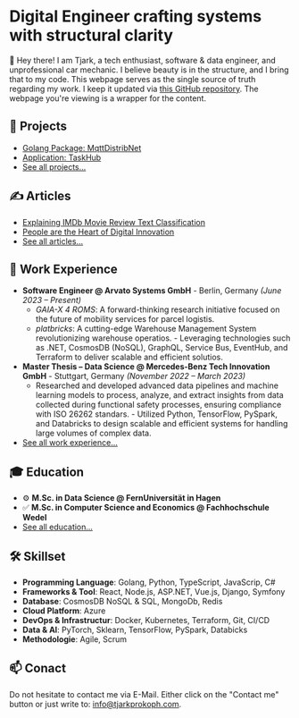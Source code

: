 # Digital Engineer crafting systems with structural clarity

👋 Hey there! I am Tjark, a tech enthusiast, software & data engineer, and unprofessional car mechanic. I believe beauty is in the structure, and I bring that to my code. This webpage serves as the single source of truth regarding my work. I keep it updated via [this GitHub repository](https://github.com/tjarkpr/markdown-portfolio). The webpage you're viewing is a wrapper for the content.

## 🚀 Projects

- [Golang Package: MqttDistribNet](https://www.tjarkprokoph.com/?doc=projects%2Fmqttdistribnet)
- [Application: TaskHub](https://www.tjarkprokoph.com/?doc=projects%2Ftaskhub)
- [See all projects...](https://www.tjarkprokoph.com/?doc=projects%2Findex)

## ✍️ Articles

- [Explaining IMDb Movie Review Text Classification](https://www.tjarkprokoph.com/?doc=articles%2Fexplaining_imdb_movie_review_text_classification)
- [People are the Heart of Digital Innovation](https://www.tjarkprokoph.com/?doc=articles%2Fpeople_are_the_heart_of_digital_innovation)
- [See all articles...](https://www.tjarkprokoph.com/?doc=articles%2Findex)

## 💼 Work Experience

- **Software Engineer @ Arvato Systems GmbH** - Berlin, Germany *(June 2023 – Present)*
    - *GAIA-X 4 ROMS*: A forward-thinking research initiative focused on the future of mobility services for parcel logistis.
    - *platbricks*: A cutting-edge Warehouse Management System revolutionizing warehouse operatios. - Leveraging technologies such as .NET, CosmosDB (NoSQL), GraphQL, Service Bus, EventHub, and Terraform to deliver scalable and efficient solutios.
- **Master Thesis – Data Science @ Mercedes-Benz Tech Innovation GmbH** - Stuttgart, Germany *(November 2022 – March 2023)*
    - Researched and developed advanced data pipelines and machine learning models to process, analyze, and extract insights from data collected during functional safety processes, ensuring compliance with ISO 26262 standars. - Utilized Python, TensorFlow, PySpark, and Databricks to design scalable and efficient systems for handling large volumes of complex data.
- [See all work experience...](https://www.tjarkprokoph.com/?doc=experience%2Findex)

## 🎓 Education

- ⚙️ **M.Sc. in Data Science @ FernUniversität in Hagen**
- ✅ **M.Sc. in Computer Science and Economics @ Fachhochschule Wedel**
- [See all education...](https://www.tjarkprokoph.com/?doc=education%2Findex)

## 🛠️ Skillset

- **Programming Language**: Golang, Python, TypeScript, JavaScrip, C#
- **Frameworks & Tool**: React, Node.js, ASP.NET, Vue.js, Django, Symfony
- **Database**: CosmosDB NoSQL & SQL, MongoDb, Redis
- **Cloud Platform**: Azure
- **DevOps & Infrastructur**: Docker, Kubernetes, Terraform, Git, CI/CD
- **Data & AI**: PyTorch, Sklearn, TensorFlow, PySpark, Databicks
- **Methodologie**: Agile, Scrum

## 📫 Conact

Do not hesitate to contact me via E-Mail. Either click on the "Contact me" button or just write to: [info@tjarkprokoph.com](mailto:info@tjarkprokophcom).